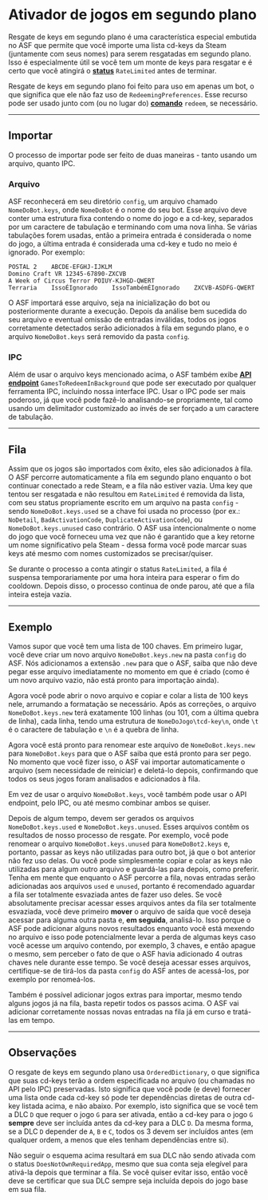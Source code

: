 # Ativador de jogos em segundo plano

Resgate de keys em segundo plano é uma característica especial embutida no ASF que permite que você importe uma lista cd-keys da Steam (juntamente com seus nomes) para serem resgatadas em segundo plano. Isso é especialmente útil se você tem um monte de keys para resgatar e é certo que você atingirá o **[status](https://github.com/JustArchiNET/ArchiSteamFarm/wiki/FAQ#what-is-the-meaning-of-status-when-redeeming-a-key)** `RateLimited` antes de terminar.

Resgate de keys em segundo plano foi feito para uso em apenas um bot, o que significa que ele não faz uso de `RedeemingPreferences`. Esse recurso pode ser usado junto com (ou no lugar do) **[comando](https://github.com/JustArchiNET/ArchiSteamFarm/wiki/Commands)** `redeem`, se necessário.

* * *

## Importar

O processo de importar pode ser feito de duas maneiras - tanto usando um arquivo, quanto IPC.

### Arquivo

ASF reconhecerá em seu diretório `config`, um arquivo chamado `NomeDoBot.keys`, onde `NomeDoBot` é o nome do seu bot. Esse arquivo deve conter uma estrutura fixa contendo o nome do jogo e a cd-key, separados por um caractere de tabulação e terminando com uma nova linha. Se várias tabulações forem usadas, então a primeira entrada é considerada o nome do jogo, a última entrada é considerada uma cd-key e tudo no meio é ignorado. Por exemplo:

    POSTAL 2    ABCDE-EFGHJ-IJKLM
    Domino Craft VR 12345-67890-ZXCVB
    A Week of Circus Terror POIUY-KJHGD-QWERT
    Terraria    IssoÉIgnorado    IssoTambémÉIgnorado    ZXCVB-ASDFG-QWERT
    

O ASF importará esse arquivo, seja na inicialização do bot ou posteriormente durante a execução. Depois da análise bem sucedida do seu arquivo e eventual omissão de entradas inválidas, todos os jogos corretamente detectados serão adicionados à fila em segundo plano, e o arquivo `NomeDoBot.keys` será removido da pasta `config`.

### IPC

Além de usar o arquivo keys mencionado acima, o ASF também exibe **[API endpoint](https://github.com/JustArchiNET/ArchiSteamFarm/wiki/IPC#post-apigamestoredeeminbackgroundbotname)** `GamesToRedeemInBackground` que pode ser executado por qualquer ferramenta IPC, incluindo nossa interface IPC. Usar o IPC pode ser mais poderoso, já que você pode fazê-lo analisando-se propriamente, tal como usando um delimitador customizado ao invés de ser forçado a um caractere de tabulação.

* * *

## Fila

Assim que os jogos são importados com êxito, eles são adicionados à fila. O ASF percorre automaticamente a fila em segundo plano enquanto o bot continuar conectado a rede Steam, e a fila não estiver vazia. Uma key que tentou ser resgatada e não resultou em `RateLimited` é removida da lista, com seu status propriamente escrito em um arquivo na pasta `config` - sendo `NomeDoBot.keys.used` se a chave foi usada no processo (por ex.: `NoDetail`, `BadActivationCode`, `DuplicateActivationCode`), ou `NomeDoBot.keys.unused` caso contrário. O ASF usa intencionalmente o nome do jogo que você forneceu uma vez que não é garantido que a key retorne um nome significativo pela Steam - dessa forma você pode marcar suas keys até mesmo com nomes customizados se precisar/quiser.

Se durante o processo a conta atingir o status `RateLimited`, a fila é suspensa temporariamente por uma hora inteira para esperar o fim do cooldown. Depois disso, o processo continua de onde parou, até que a fila inteira esteja vazia.

* * *

## Exemplo

Vamos supor que você tem uma lista de 100 chaves. Em primeiro lugar, você deve criar um novo arquivo `NomeDoBot.keys.new` na pasta `config` do ASF. Nós adicionamos a extensão `.new` para que o ASF, saiba que não deve pegar esse arquivo imediatamente no momento em que é criado (como é um novo arquivo vazio, não está pronto para importação ainda).

Agora você pode abrir o novo arquivo e copiar e colar a lista de 100 keys nele, arrumando a formatação se necessário. Após as correções, o arquivo `NomeDoBot.keys.new` terá exatamente 100 linhas (ou 101, com a última quebra de linha), cada linha, tendo uma estrutura de `NomeDoJogo\tcd-key\n`, onde `\t` é o caractere de tabulação e `\n` é a quebra de linha.

Agora você está pronto para renomear este arquivo de `NomeDoBot.keys.new` para `NomeDoBot.keys` para que o ASF saiba que está pronto para ser pego. No momento que você fizer isso, o ASF vai importar automaticamente o arquivo (sem necessidade de reiniciar) e deletá-lo depois, confirmando que todos os seus jogos foram analisados e adicionados à fila.

Em vez de usar o arquivo `NomeDoBot.keys`, você também pode usar o API endpoint, pelo IPC, ou até mesmo combinar ambos se quiser.

Depois de algum tempo, devem ser gerados os arquivos `NomeDoBot.keys.used` e `NomeDoBot.keys.unused`. Esses arquivos contêm os resultados de nosso processo de resgate. Por exemplo, você pode renomear o arquivo `NomeDoBot.keys.unused` para `NomeDoBot2.keys` e, portanto, passar as keys não utilizadas para outro bot, já que o bot anterior não fez uso delas. Ou você pode simplesmente copiar e colar as keys não utilizadas para algum outro arquivo e guardá-las para depois, como preferir. Tenha em mente que enquanto o ASF percorre a fila, novas entradas serão adicionadas aos arquivos `used` e `unused`, portanto é recomendado aguardar a fila ser totalmente esvaziada antes de fazer uso deles. Se você absolutamente precisar acessar esses arquivos antes da fila ser totalmente esvaziada, você deve primeiro **mover** o arquivo de saída que você deseja acessar para alguma outra pasta e, **em seguida**, analisá-lo. Isso porque o ASF pode adicionar alguns novos resultados enquanto você está mexendo no arquivo e isso pode potencialmente levar a perda de algumas keys caso você acesse um arquivo contendo, por exemplo, 3 chaves, e então apague o mesmo, sem perceber o fato de que o ASF havia adicionado 4 outras chaves nele durante esse tempo. Se você deseja acessar esses arquivos, certifique-se de tirá-los da pasta `config` do ASF antes de acessá-los, por exemplo por renomeá-los.

Também é possível adicionar jogos extras para importar, mesmo tendo alguns jogos já na fila, basta repetir todos os passos acima. O ASF vai adicionar corretamente nossas novas entradas na fila já em curso e tratá-las em tempo.

* * *

## Observações

O resgate de keys em segundo plano usa `OrderedDictionary`, o que significa que suas cd-keys terão a ordem especificada no arquivo (ou chamadas no API pelo IPC) preservadas. Isto significa que você pode (e deve) fornecer uma lista onde cada cd-key só pode ter dependências diretas de outra cd-key listada acima, e não abaixo. Por exemplo, isto significa que se você tem a DLC `D` que requer o jogo `G` para ser ativada, então a cd-key para o jogo `G` **sempre** deve ser incluída antes da cd-key para a DLC `D`. Da mesma forma, se a DLC `D` depender de `A`, `B` e `C`, todos os 3 devem ser incluídos antes (em qualquer ordem, a menos que eles tenham dependências entre si).

Não seguir o esquema acima resultará em sua DLC não sendo ativada com o status `DoesNotOwnRequiredApp`, mesmo que sua conta seja elegível para ativá-la depois que terminar a fila. Se você quiser evitar isso, então você deve se certificar que sua DLC sempre seja incluída depois do jogo base em sua fila.